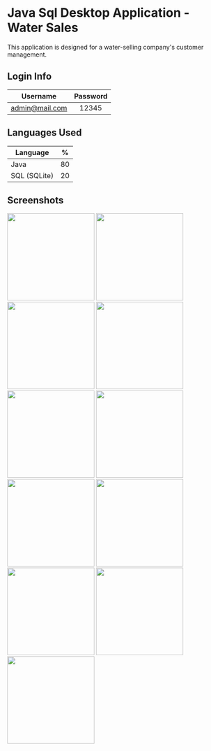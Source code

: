 # Java Sql Desktop Application - Water Sales

This application is designed for a water-selling company's customer management.

## Login Info

| Username | Password |
| ------------- |:-------------:|
| admin@mail.com | 12345 |

## Languages Used

| Language | % |
| ------------- |:-------------:|
| Java | 80 |
| SQL (SQLite) | 20 |

## Screenshots

<p>
  <a href="https://github.com/oguzkaansari/Water-Sales-App/blob/main/screenshots/2.PNG" target="_blank">
<img src="https://github.com/oguzkaansari/Water-Sales-App/blob/main/screenshots/2.PNG" width="200" style="max-width:100%;"></a>
  
  <a href="https://github.com/oguzkaansari/Water-Sales-App/blob/main/screenshots/3.PNG" target="_blank">
<img src="https://github.com/oguzkaansari/Water-Sales-App/blob/main/screenshots/3.PNG" width="200" style="max-width:100%;"></a>
 
  <a href="https://github.com/oguzkaansari/Water-Sales-App/blob/main/screenshots/4.PNG" target="_blank">
<img src="https://github.com/oguzkaansari/Water-Sales-App/blob/main/screenshots/4.PNG" width="200" style="max-width:100%;"></a>
 
  <a href="https://github.com/oguzkaansari/Water-Sales-App/blob/main/screenshots/5.PNG" target="_blank">
<img src="https://github.com/oguzkaansari/Water-Sales-App/blob/main/screenshots/5.PNG" width="200" style="max-width:100%;"></a>
 
  <a href="https://github.com/oguzkaansari/Water-Sales-App/blob/main/screenshots/6.PNG" target="_blank">
<img src="https://github.com/oguzkaansari/Water-Sales-App/blob/main/screenshots/6.PNG" width="200" style="max-width:100%;"></a>
 
  <a href="https://github.com/oguzkaansari/Water-Sales-App/blob/main/screenshots/7.PNG" target="_blank">
<img src="https://github.com/oguzkaansari/Water-Sales-App/blob/main/screenshots/7.PNG" width="200" style="max-width:100%;"></a>
 
  <a href="https://github.com/oguzkaansari/Water-Sales-App/blob/main/screenshots/8.PNG" target="_blank">
<img src="https://github.com/oguzkaansari/Water-Sales-App/blob/main/screenshots/8.PNG" width="200" style="max-width:100%;"></a>
 
  <a href="https://github.com/oguzkaansari/Water-Sales-App/blob/main/screenshots/9.PNG" target="_blank">
<img src="https://github.com/oguzkaansari/Water-Sales-App/blob/main/screenshots/9.PNG" width="200" style="max-width:100%;"></a>
 
  <a href="https://github.com/oguzkaansari/Water-Sales-App/blob/main/screenshots/10.PNG" target="_blank">
<img src="https://github.com/oguzkaansari/Water-Sales-App/blob/main/screenshots/10.PNG" width="200" style="max-width:100%;"></a>
 
  <a href="https://github.com/oguzkaansari/Water-Sales-App/blob/main/screenshots/11.PNG" target="_blank">
<img src="https://github.com/oguzkaansari/Water-Sales-App/blob/main/screenshots/11.PNG" width="200" style="max-width:100%;"></a>
 
  <a href="https://github.com/oguzkaansari/Water-Sales-App/blob/main/screenshots/12.PNG" target="_blank">
<img src="https://github.com/oguzkaansari/Water-Sales-App/blob/main/screenshots/12.PNG" width="200" style="max-width:100%;"></a>
 
  
</p>

